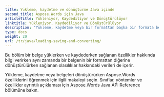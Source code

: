 ```yaml
---
title: Yükleme, kaydetme ve dönüştürme Java içinde
second_title: Aspose.Words için Java
articleTitle: Yükleniyor, Kaydediliyor ve Dönüştürülüyor
linktitle: Yükleniyor, Kaydediliyor ve Dönüştürülüyor
description: "Yükleme, kaydetme veya bir formattan başka bir formata belge dönüştürürken Aspose.Words hakkında Java özelliklerini öğrenin."
type: docs
weight: 20
url: /tr/java/loading-saving-and-converting/
---
```


Bu bölüm bir belge yüklerken ve kaydederken sağlanan özellikler hakkında bilgi verirken aynı zamanda bir belgenin bir formattan diğerine dönüştürülürken sağlanan olasılıklar hakkındaki verileri de içerir.

Yükleme, kaydetme veya belgeleri dönüştürürken Aspose.Words özelliklerini öğrenmek için ilgili makaleyi seçin. Sınıflar, yöntemler ve özellikler ayrıntılı açıklaması için Aspose.Words Java API Reference bölümüne bakın.
